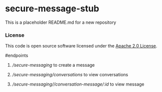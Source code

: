  
# secure-message-stub

This is a placeholder README.md for a new repository

### License

This code is open source software licensed under the [Apache 2.0 License]("http://www.apache.org/licenses/LICENSE-2.0.html").

#endpoints

1. */secure-messaging*      to create a message

2. */secure-messaging/conversations* to view conversations

3. */secure-messaging//conversation-message/:id* to view message
